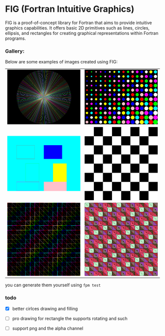 # FIG (Fortran Intuitive Graphics)
FIG is a proof-of-concept library for Fortran that aims to provide intuitive graphics capabilities. It offers basic 2D primitives such as lines, circles, ellipsis, and rectangles for creating graphical representations within Fortran programs.

### Gallery:
Below are some examples of images created using FIG:

|   |   |
|---|---|
| ![](./assets/Radial%20Lines.png) | ![](./assets/circles_pattern.png) |
| ![](./assets/rect.png) | ![](./assets/checker.png)  |
| ![](./assets/triangles.png)| ![](./assets/cool_triangle_pattern.png)|

you can generate them yourself using `fpm test`

### todo
- [x] better cirlces drawing and filling 
- [ ] pro drawing for rectangle the supports rotating and such
- [ ] support png and the alpha channel

